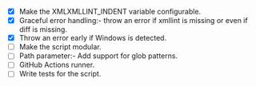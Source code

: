 - [x] Make the XMLXMLLINT_INDENT variable configurable.
- [x] Graceful error handling:- throw an error if xmllint is missing or even if diff is missing.
- [x] Throw an error early if Windows is detected.
- [ ] Make the script modular.
- [ ] Path parameter:- Add support for glob patterns.
- [ ] GitHub Actions runner.
- [ ] Write tests for the script.
